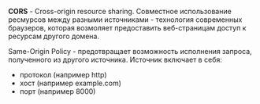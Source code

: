 ﻿**CORS** - Cross-origin resource sharing. Совместное использование ресмурсов между разными источниками - технология современных браузеров, которая возмоляет предоставить веб-страницам доступ к ресурсам другого домена.

Same-Origin Policy - предотвращает возможность исполнения запроса, полученного из другого источника.
Источник включает в себя:
- протокол (например http)
- хост (например example.com)
- порт (например 8000)

